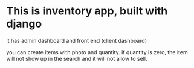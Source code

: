 # This is inventory app, built with django

it has admin dashboard and front end (client dashboard)

you can create items with photo and quantity. if quantity is zero, the item will not show up in the search and it will not allow to sell.




